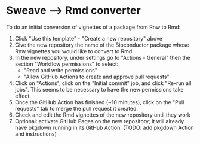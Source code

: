 Sweave --> Rmd converter
===========

To do an initial conversion of vignettes of a package from Rnw to Rmd:

1. Click "Use this template" - "Create a new repository" above
2. Give the new repository the name of the Bioconductor package whose Rnw 
vignettes you would like to convert to Rmd
3. In the new repository, under settings go to "Actions - General" then the section "Workflow permissions"  to select:
    - "Read and write permissions"
    - "Allow GitHub Actions to create and approve pull requests"
4. Click on "Actions", click on the "Initial commit" job, and click "Re-run all jobs". This seems to be
necessary to have the new permissions take effect.
5. Once the GitHub Action has finished (~10 minutes), click on the "Pull requests" 
tab to merge the pull request it created. 
6. Check and edit the Rmd vignettes of the new repository until they work
7. Optional: activate GitHub Pages on the new repository; it will already have
pkgdown running in its GitHub Action. (TODO: add pkgdown Action and instructions)

